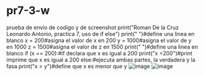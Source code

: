 # pr7-3-w
prueba de envio de codigo y de screenshot
print("Roman De la Cruz Leonardo Antonio, practica 7, uso de if else")
print(" ")#define una linea en blanco
x = 200#asigna el valor de x en 200
y = 1000#asigna el valor de y en 1000
z = 1500#asigna el valor de z en 1500
print(" ")#define una linea en blanco
if (x == 200):#if declara que x es igual a 200
    print("x =200")#print imprime que x es igual a 200
else:#ejecuta ambas partes, la verdadera y la fasa
    print("x > y")#define que x es menor que y
![image](https://github.com/user-attachments/assets/92af358c-e8fc-4479-b9d8-d64331a7b2ff)
![image](https://github.com/user-attachments/assets/288cfb44-bdac-4156-86f3-72281a1a51c6)



